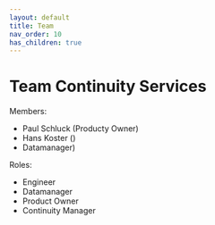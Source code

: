 ```yaml
---
layout: default
title: Team
nav_order: 10
has_children: true
---
```


# Team Continuity Services

Members:
- Paul Schluck (Producty Owner)
- Hans Koster ()
- Datamanager)

Roles:
- Engineer
- Datamanager
- Product Owner
- Continuity Manager
